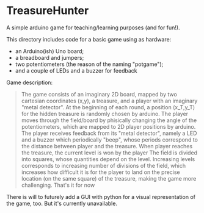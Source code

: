 # TreasureHunter

A simple arduino game for teaching/learning purposes (and for fun!).

This directory includes code for a basic game using as hardware:
  - an Arduino(ish) Uno board;
  - a breadboard and jumpers;
  - two potentiometers (the reason of the naming "potgame");
  - and a couple of LEDs and a buzzer for feedback

Game description:
> The game consists of an imaginary 2D board, mapped by two cartesian coordinates (x,y), a treasure, and a player with an imaginary "metal detector".
> At the beginning of each round, a position (x_T,y_T) for the hidden treasure is randomly chosen by arduino.
> The player moves through the field/board by phisically changing the angle of the potentiometers, which are mapped to 2D player positions by arduino.
> The player receives feedback from its "metal detector", namely a LED and a buzzer which periodically "beep", whose periods correspond to the distance between player and the treasure.
> When player reaches the treasure, the current level is won by the player
> The field is divided into squares, whose quantities depend on the level. Increasing levels corresponds to increasing number of divisions of the field, which increases how difficult it is for the player to land on the precise location (on the same square) of the treasure, making the game more challenging.
That's it for now

There is will to futurely add a GUI with python for a visual representation of the game, too. But it's currently unavailable.

